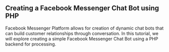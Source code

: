 ## Creating a Facebook Messenger Chat Bot using PHP

Facebook Messenger Platform allows for creation of dynamic chat bots that can build customer relationships through conversation. In this tutorial, we will explore creating 
a simple Facebook Messenger Chat Bot using a PHP backend for processing.

